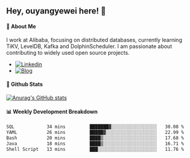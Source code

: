 ## Hey, ouyangyewei here! :wave:

#### :rocket: About Me
I work at Alibaba, focusing on distributed databases, currently learning TiKV, LevelDB, Kafka and DolphinScheduler. I am passionate about contributing to widely used open source projects.

- [![Linkedin](https://img.shields.io/badge/LinkedIn-ouyangyewei-blue)](https://www.linkedin.com/in/ouyangyewei/)
- [![Blog](https://img.shields.io/badge/Blog-yeweiouyang-orange)](https://blog.csdn.net/yeweiouyang)

#### :star2: Github Stats
[![Anurag's GitHub stats](https://github-readme-stats.vercel.app/api?username=ouyangyewei&show_icons=true&cache_seconds=3600&theme=tokyonight)](https://github.com/anuraghazra/github-readme-stats)

#### :bar_chart: Weekly Development Breakdown
<!--START_SECTION:waka-->

```txt
SQL            34 mins         ███████▓░░░░░░░░░░░░░░░░░   30.08 %
YAML           26 mins         █████▓░░░░░░░░░░░░░░░░░░░   22.99 %
Bash           20 mins         ████▒░░░░░░░░░░░░░░░░░░░░   17.68 %
Java           18 mins         ████▒░░░░░░░░░░░░░░░░░░░░   16.71 %
Shell Script   13 mins         ███░░░░░░░░░░░░░░░░░░░░░░   11.76 %
```

<!--END_SECTION:waka-->
